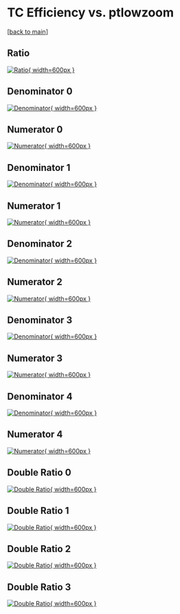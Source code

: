 # TC Efficiency vs. ptlowzoom

[[back to main](./)]



## Ratio

[![Ratio](../mtv/var/TC_vtr_11_-1_eff_ptlowzoom.png){ width=600px }](../mtv/var/TC_vtr_11_-1_eff_ptlowzoom.pdf)

## Denominator 0

[![Denominator](../mtv/den/TC_vtr_11_-1_eff_ptlowzoom_den0.png){ width=600px }](../mtv/den/TC_vtr_11_-1_eff_ptlowzoom_den0.pdf)

## Numerator 0

[![Numerator](../mtv/num/TC_vtr_11_-1_eff_ptlowzoom_num0.png){ width=600px }](../mtv/num/TC_vtr_11_-1_eff_ptlowzoom_num0.pdf)

## Denominator 1

[![Denominator](../mtv/den/TC_vtr_11_-1_eff_ptlowzoom_den1.png){ width=600px }](../mtv/den/TC_vtr_11_-1_eff_ptlowzoom_den1.pdf)

## Numerator 1

[![Numerator](../mtv/num/TC_vtr_11_-1_eff_ptlowzoom_num1.png){ width=600px }](../mtv/num/TC_vtr_11_-1_eff_ptlowzoom_num1.pdf)

## Denominator 2

[![Denominator](../mtv/den/TC_vtr_11_-1_eff_ptlowzoom_den2.png){ width=600px }](../mtv/den/TC_vtr_11_-1_eff_ptlowzoom_den2.pdf)

## Numerator 2

[![Numerator](../mtv/num/TC_vtr_11_-1_eff_ptlowzoom_num2.png){ width=600px }](../mtv/num/TC_vtr_11_-1_eff_ptlowzoom_num2.pdf)

## Denominator 3

[![Denominator](../mtv/den/TC_vtr_11_-1_eff_ptlowzoom_den3.png){ width=600px }](../mtv/den/TC_vtr_11_-1_eff_ptlowzoom_den3.pdf)

## Numerator 3

[![Numerator](../mtv/num/TC_vtr_11_-1_eff_ptlowzoom_num3.png){ width=600px }](../mtv/num/TC_vtr_11_-1_eff_ptlowzoom_num3.pdf)

## Denominator 4

[![Denominator](../mtv/den/TC_vtr_11_-1_eff_ptlowzoom_den4.png){ width=600px }](../mtv/den/TC_vtr_11_-1_eff_ptlowzoom_den4.pdf)

## Numerator 4

[![Numerator](../mtv/num/TC_vtr_11_-1_eff_ptlowzoom_num4.png){ width=600px }](../mtv/num/TC_vtr_11_-1_eff_ptlowzoom_num4.pdf)

## Double Ratio 0

[![Double Ratio](../mtv/ratio/TC_vtr_11_-1_eff_ptlowzoom_ratio0.png){ width=600px }](../mtv/ratio/TC_vtr_11_-1_eff_ptlowzoom_ratio0.pdf)

## Double Ratio 1

[![Double Ratio](../mtv/ratio/TC_vtr_11_-1_eff_ptlowzoom_ratio1.png){ width=600px }](../mtv/ratio/TC_vtr_11_-1_eff_ptlowzoom_ratio1.pdf)

## Double Ratio 2

[![Double Ratio](../mtv/ratio/TC_vtr_11_-1_eff_ptlowzoom_ratio2.png){ width=600px }](../mtv/ratio/TC_vtr_11_-1_eff_ptlowzoom_ratio2.pdf)

## Double Ratio 3

[![Double Ratio](../mtv/ratio/TC_vtr_11_-1_eff_ptlowzoom_ratio3.png){ width=600px }](../mtv/ratio/TC_vtr_11_-1_eff_ptlowzoom_ratio3.pdf)

